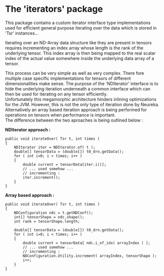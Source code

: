 # The 'iterators' package #

This package contains a custom 
iterator interface type implementations used
for efficient general purpose iterating
over the data which is stored in 'Tsr'
instances...

Iterating over an ND-Array data structure
like they are present in tensors
requires incrementing an index array
whose length is the rank of the underlying tensor.
This index array is then being mapped 
to the real scalar index of the actual 
value somewhere inside the underlying data
array of a tensor. <br>

This process can be very simple as well as
very complex. There fore multiple case
specific implementations for tensors of
different dimensionalities make sense.
The purpose of the 'NDIterator' interface 
is to hide the underlying iteration underneath a
common interface which can then be used 
for iterating on any tensor efficiently.
<br>
Unfortunately this megamorphic
architecture hinders inlining optimizations
for the JVM. 
However, this is not the only type of iteration done by Neureka.
Alternatively an array based iteration approach is
being performed for operations on tensors when performance
is important.<br>
The difference between the two aproaches is being outlined below :

**NDIterator approach :**
```
public void iterateOver( Tsr t, int times ) 
{
    NDIterator iter = NDIterator.of( t );
    double[] tensorData = (double[]) t0_drn.getData();
    for ( int i=0; i < times; i++ ) 
    {
        double current = tensorData[iter.i()];
        // ... used somehow ...
        // incrementing : 
        iter.increment();
    }
}
```

**Array based approach :**
```
public void iterateOver( Tsr t, int times ) 
{
    NDConfiguration ndc = t.getNDConf();
    int[] tensorShape = ndc.shape();
    int rank = tensorShape.length;

    double[] tensorData = (double[]) t0_drn.getData();
    for ( int i=0; i < times; i++ ) 
    { 
        double current = tensorData[ ndc.i_of_idx( arrayIndex ) ];
        // ... used somehow ...
        // incrementing :
        NDConfiguration.Utility.increment( arrayIndex, tensorShape );
        i++;
    }
}
```